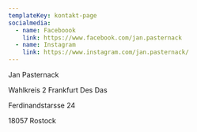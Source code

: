 ```yaml
---
templateKey: kontakt-page
socialmedia:
  - name: Faceboook
    link: https://www.facebook.com/jan.pasternack
  - name: Instagram
    link: https://www.instagram.com/jan.pasternack/
---
```

Jan Pasternack

Wahlkreis 2 Frankfurt Des Das

Ferdinandstarsse 24

18057 Rostock